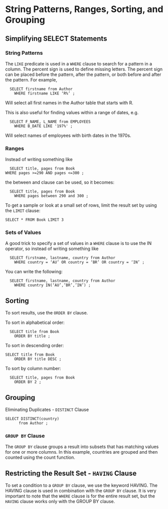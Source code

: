 # String Patterns, Ranges, Sorting, and Grouping
## Simplifying SELECT Statements
### String Patterns
The `LIKE` predicate is used in a `WHERE` clause to search for a pattern in a column. The percent sign is used to define missing letters. The percent sign can be placed before the pattern, after the pattern, or both before and after the pattern. For example,
```
  SELECT firstname from Author
    WHERE firstname LIKE ‘R%’ ;
```
Will select all first names in the Author table that starts with R.

This is also useful for finding values within a range of dates, e.g.
```
  SELECT F_NAME, L_NAME from EMPLOYEES
    WHERE B_DATE LIKE '197%' ;
```
Will select names of employees with birth dates in the 1970s.

### Ranges
Instead of writing something like
```
  SELECT title, pages from Book
WHERE pages >=290 AND pages <=300 ;
```
the between and clause can be used, so it becomes:
```
  SELECT title, pages from Book
    WHERE pages between 290 and 300 ;
```
To get a sample or look at a small set of rows, limit the result set by using the `LIMIT` clause:
```
SELECT * FROM Book LIMIT 3
```

### Sets of Values
A good trick to specify a set of values in a `WHERE` clause is to use the IN operator, so instead of writing something like
```
  SELECT firstname, lastname, country from Author
    WHERE country = ‘AU’ OR country = ‘BR’ OR country = ‘IN’ ;
```

You can write the following:
```
  SELECT firstname, lastname, country from Author
    WHERE country IN(‘AU’,’BR’,’IN’) ;
```

## Sorting
To sort results, use the `ORDER BY` clause.

To sort in alphabetical order:
```
  SELECT title from Book
    ORDER BY title ;
```

To sort in descending order:
```
SELECT title from Book
    ORDER BY title DESC ;
```

To sort by column number:
```
  SELECT title, pages from Book
    ORDER BY 2 ;
```

## Grouping
Eliminating Duplicates - `DISTINCT` Clause
```
SELECT DISTINCT(country)
      from Author ;
```
### `GROUP BY` Clause
The `GROUP BY` clause groups a result into subsets that has matching values for one or more columns. In this example, countries are grouped and then counted using the count function.

## Restricting the Result Set - `HAVING` Clause
To set a condition to a `GROUP BY` clause, we use the keyword HAVING. The HAVING clause is used in combination with the `GROUP BY` clause. It is very important to note that the `WHERE` clause is for the entire result set, but the `HAVING` clause works only with the GROUP BY clause.
